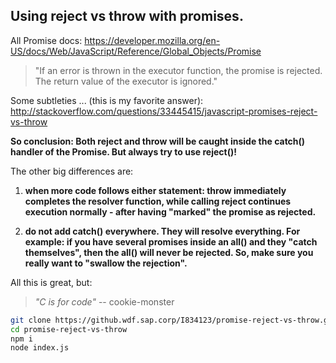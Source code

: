## Using reject vs throw with promises.

All Promise docs:  https://developer.mozilla.org/en-US/docs/Web/JavaScript/Reference/Global_Objects/Promise

> "If an error is thrown in the executor function, the promise is rejected. The return value of the executor is ignored."

Some subtleties ... (this is my favorite answer): http://stackoverflow.com/questions/33445415/javascript-promises-reject-vs-throw

**So conclusion: Both reject and throw will be caught inside the catch() handler of the Promise. But always try to use reject()!**

The other big differences are:

1. **when more code follows either statement: throw immediately completes the resolver function, while calling reject continues execution normally - after having "marked" the promise as rejected.**

2. **do not add catch() everywhere. They will resolve everything. For example: if you have several promises inside an all() and they "catch themselves", then the all() will never be rejected. So, make sure you really want to "swallow the rejection".**

All this is great, but:

> _"C is for code"_  -- cookie-monster

```sh
git clone https://github.wdf.sap.corp/I834123/promise-reject-vs-throw.git
cd promise-reject-vs-throw
npm i
node index.js
```